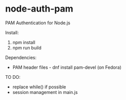# node-auth-pam
PAM Authentication for Node.js

Install:
  1. npm install
  2. npm run build

Dependencies:
  - PAM header files - dnf install pam-devel (on Fedora)

TO DO:
  - replace while() if possible
  - session management in main.js
